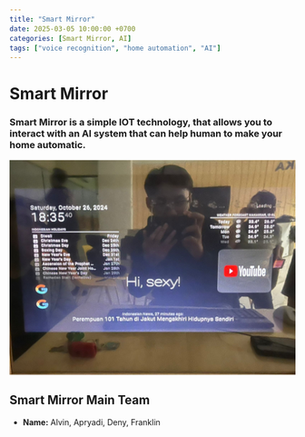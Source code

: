 ```yaml
---
title: "Smart Mirror"
date: 2025-03-05 10:00:00 +0700
categories: [Smart Mirror, AI]
tags: ["voice recognition", "home automation", "AI"]
---
```


# Smart Mirror
### Smart Mirror is a simple IOT technology, that allows you to interact with an AI system that can help human to make your home automatic.

<img src="/assets/Smurfmirror.jpeg" alt="Smurfmirror">

## Smart Mirror Main Team 
- **Name:** Alvin, Apryadi, Deny, Franklin




